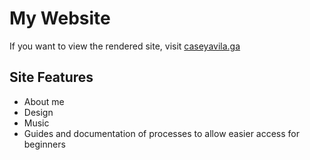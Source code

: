 # My Website
If you want to view the rendered site, visit [caseyavila.ga](https://caseyavila.ga/)
## Site Features
- About me
- Design
- Music
- Guides and documentation of processes to allow easier access for beginners

